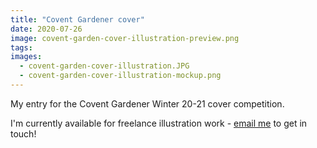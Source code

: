 ```yaml
---
title: "Covent Gardener cover"
date: 2020-07-26
image: covent-garden-cover-illustration-preview.png
tags:
images:
  - covent-garden-cover-illustration.JPG
  - covent-garden-cover-illustration-mockup.png
---
```


My entry for the Covent Gardener Winter 20-21 cover competition.

I'm currently available for freelance illustration work - [email me](mailto::vicky.hughes@hotmail.com) to get in touch!